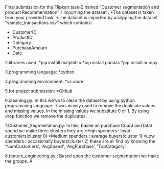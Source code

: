 Final submission for the Flipkart task-2 named "Customer segmentation and product Recommendation"
1.importing the dataset :
 *The dataset is taken from your provided task.
 *The dataset is imported by unzipping the dataset 
  "sample_transactions.csv" which contains:
   - CustomerID
   - ProductID
   - Category
   - PurchaseAmount
   - Date


2.libraries used:
 *pip install matplotlib
 *pip install pandas
 *pip install numpy


3.programming language:
 *python


 4.programming environment:
  *vs code


 5.for project submission:
   *Github


 6.cleaning.py:
  In this we've to clean the dataset by using python programming language.
  It was mainly used to remove the duplicate values and missing values.
  In the missing values we substitute 0 or 1.
  By using drop function we remove the duplicates.


7.Customer_Segmentation.py:
  In this, based on purchase Count and total spend we make 
  three clusters they are
   *High spenders : loyal customers(cluster 0)
   *Medium spenders : average buyers(cluster 1)
   *Low spenders : occasionally buyers(cluster 2)
  these are all find by knowing the 'NumCustomers', 'AvgSpend', 'AvgPurchase', 'TopCategory'.



8.feature_engineering.py :
  Based upon the customer segmentation we make the groups.
  A 
